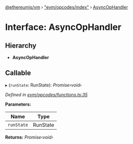 [@ethereumjs/vm](../README.md) › ["evm/opcodes/index"](../modules/_evm_opcodes_index_.md) › [AsyncOpHandler](_evm_opcodes_index_.asyncophandler.md)

# Interface: AsyncOpHandler

## Hierarchy

* **AsyncOpHandler**

## Callable

▸ (`runState`: RunState): *Promise‹void›*

*Defined in [evm/opcodes/functions.ts:35](https://github.com/ethereumjs/ethereumjs-vm/blob/master/packages/vm/lib/evm/opcodes/functions.ts#L35)*

**Parameters:**

Name | Type |
------ | ------ |
`runState` | RunState |

**Returns:** *Promise‹void›*
